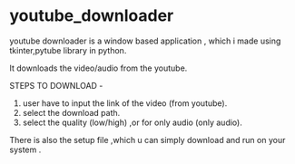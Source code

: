 # youtube_downloader
youtube downloader is a window based application , which i made using tkinter,pytube library in python. 

It downloads the video/audio from the youtube.

STEPS TO DOWNLOAD - 
1. user have to input the link of the video (from youtube).
2. select the download path.
3. select the quality (low/high) ,or for only audio (only audio).

There is also the setup file ,which u can simply download and run on your system . 
